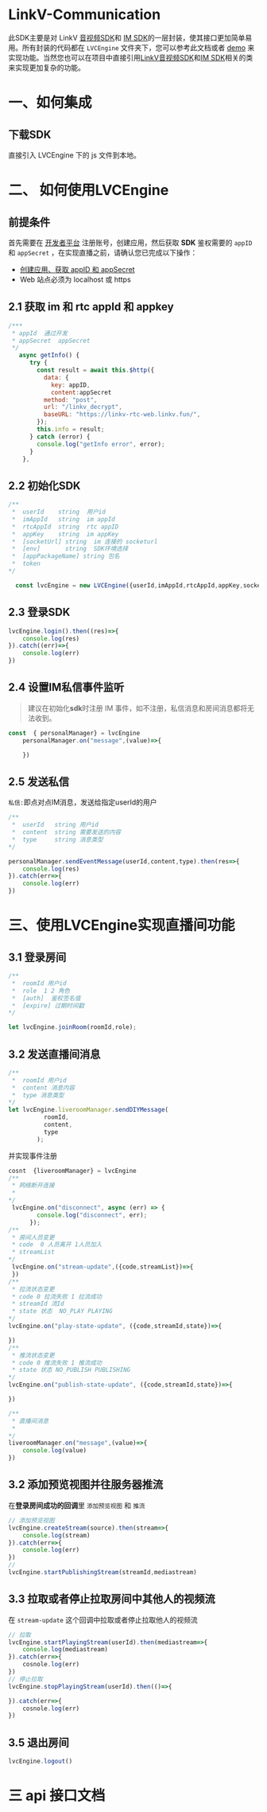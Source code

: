 # LinkV-Communication

此SDK主要是对 LinkV [音视频SDK](https://doc-zh.linkv.sg/web/rtc/api)和 [IM SDK](https://doc-zh.linkv.sg/web/im/api)的一层封装，使其接口更加简单易用。所有封装的代码都在 `LVCEngine` 文件夹下，您可以参考此文档或者 [demo](https://linkv-rtc-web.linkv.fun/) 来实现功能。当然您也可以在项目中直接引用[LinkV音视频SDK](https://doc-zh.linkv.sg/web/rtc/api)和[IM SDK](https://doc-zh.linkv.sg/web/im/api)相关的类来实现更加复杂的功能。

# 一、如何集成

## 下载SDK

直接引入 LVCEngine 下的 js 文件到本地。

# 二、 如何使用LVCEngine

## 前提条件

首先需要在 [开发者平台](https://dev.linkv.sg/) 注册账号，创建应用，然后获取 **SDK** 鉴权需要的 `appID` 和 `appSecret` ，在实现直播之前，请确认您已完成以下操作：

* [创建应用、获取 appID 和 appSecret](https://doc-zh.linkv.sg/platform/info/quick_start)
* Web 站点必须为 localhost 或 https


## 2.1 获取 im 和 rtc appId 和 appkey 
```js
/***
 * appId  通过开发
 * appSecret  appSecret
 */
   async getInfo() {
      try {
        const result = await this.$http({
          data: {
            key: appID,
            content:appSecret
          method: "post",
          url: "/linkv_decrypt",
          baseURL: "https://linkv-rtc-web.linkv.fun/",
        });
        this.info = result;
      } catch (error) {
        console.log("getInfo error", error);
      }
    },
```


## 2.2 初始化SDK

```js
/**
 *  userId    string  用户id
 *  imAppId   string  im appId
 *  rtcAppId  string  rtc appID
 *  appKey    string  im appKey
 *  [socketUrl] string  im 连接的 socketurl 
 *  [env]       string  SDK环境选择
 *  [appPackageName] string 包名
 *  token 
*/

  const lvcEngine = new LVCEngine({userId,imAppId,rtcAppId,appKey,socketUrl,env,appPackageName,type,token})
```
## 2.3 登录SDK

```js
lvcEngine.login().then((res)=>{
    console.log(res)
}).catch((err)=>{
    console.log(err)
})
```

## 2.4 设置IM私信事件监听

> 建议在初始化**sdk**时注册 IM 事件，如不注册，私信消息和房间消息都将无法收到。

```js
const  { personalManager} = lvcEngine
    personalManager.on("message",(value)=>{

    })
```

## 2.5 发送私信

`私信:`即点对点IM消息，发送给指定userId的用户

```js
/**
 *  userId   string 用户id
 *  content  string 需要发送的内容
 *  type     string 消息类型
*/

personalManager.sendEventMessage(userId,content,type).then(res=>{
    console.log(res)
}).catch(err=>{
    console.log(err)
})
```

# 三、使用LVCEngine实现直播间功能

## 3.1 登录房间

```js
/**
 *  roomId 用户id
 *  role  1 2 角色
 *  [auth]  鉴权签名值
 *  [expire] 过期时间戳
*/

let lvcEngine.joinRoom(roomId,role);
```

## 3.2 发送直播间消息

```js
/**
 *  roomId 用户id
 *  content 消息内容
 *  type 消息类型
*/
let lvcEngine.liveroomManager.sendDIYMessage(
          roomId,
          content,
          type
        );
```

并实现事件注册

```js
cosnt  {liveroomManager} = lvcEngine
/**
 * 网络断开连接
 * 
*/
 lvcEngine.on("disconnect", async (err) => {
        console.log("disconnect", err);
      });
/**
 * 房间人员变更
 * code  0 人员离开 1人员加入 
 * streamList 
*/
 lvcEngine.on("stream-update",({code,streamList})=>{
 })      
/**
 * 拉流状态变更
 * code 0 拉流失败 1 拉流成功
 * streamId 流Id
 * state 状态  NO_PLAY PLAYING
*/
lvcEngine.on("play-state-update", ({code,streamId,state})=>{

})
/**
 * 推流状态变更
 * code 0 推流失败 1 推流成功
 * state 状态 NO_PUBLISH PUBLISHING
*/
lvcEngine.on("publish-state-update", ({code,streamId,state})=>{

})

/**
 * 直播间消息
 * 
*/
liveroomManager.on("message",(value)=>{
    console.log(value)
})

```

## 3.2 添加预览视图并往服务器推流

在**登录房间成功的回调**里 `添加预览视图` 和 `推流`

```js
// 添加预览视图
lvcEngine.createStream(source).then(stream=>{
    console.log(stream)
}).catch(err=>{
    console.log(err)
})
// 
lvcEngine.startPublishingStream(streamId,mediastream)
```

## 3.3 拉取或者停止拉取房间中其他人的视频流

在 `stream-update` 这个回调中拉取或者停止拉取他人的视频流

```js
// 拉取
lvcEngine.startPlayingStream(userId).then(mediastream=>{
    console.log(mediastream)
}).catch(err=>{
    cosnole.log(err)
})
// 停止拉取
lvcEngine.stopPlayingStream(userId).then(()=>{

}).catch(err=>{
    cosnole.log(err)
})
```

## 3.5 退出房间

```js
lvcEngine.logout()
```

# 三 api 接口文档





